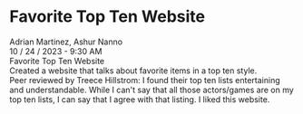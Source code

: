 # Favorite Top Ten Website
Adrian Martinez, Ashur Nanno
<br>
10 / 24 / 2023 - 9:30 AM
<br>
Favorite Top Ten Website
<br>
Created a website that talks about favorite items in a top ten style.
<br>
Peer reviewed by Treece Hillstrom: I found their top ten lists entertaining and understandable. While I can't say that all those actors/games are on my top ten lists, I can say that I agree with that listing. I liked this website.
